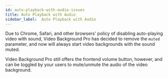 ```yaml
---
id: auto-playback-with-audio-issues
title: Auto Playback with Audio
sidebar_label:  Auto Playback with Audio
---
```


Due to Chrome, Safari, and other browsers' policy of disabling auto-playing video with sound, Video Background Pro has decided to remove the `muted` parameter, and now will always start video backgrounds with the sound muted.

Video Background Pro still offers the frontend volume button, however, and can be toggled by your users to mute/unmute the audio of the video background.
